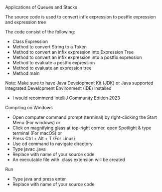 Applications of Queues and Stacks

The source code is used to convert infix expression to postfix expression and expression tree

The code consist of the following:
 - Class Expression
 - Method to convert String to a Token
 - Method to convert an infix expression into Expression Tree
 - Method to convert an infix expression into a postfix expression
 - Method to evaluate a postfix expression
 - Method to evaluate an expression tree
 - Method main

 Note: Make sure to have Java Development Kit (JDK) or Java supported Integrated Development Environment (IDE) installed
 * I would recommend IntelliJ Community Edition 2023

 Compiling on Windows
- Open computer command prompt (terminal) by right-clicking the Start Menu (For windows)
or
- Click on magnifying glass at top-right corner, open Spotlight & type terminal (For macOS)
or
- Press Ctrl + Alt + T (For Linus)
- Use cd command to navigate directory
- Type javac <name of source code>.java
- Replace <name of source code> with name of your source code
- An executable file with .class extension will be created

Run
- Type java <name of source code> and press enter
- Replace <name of source code> with name of your source code













